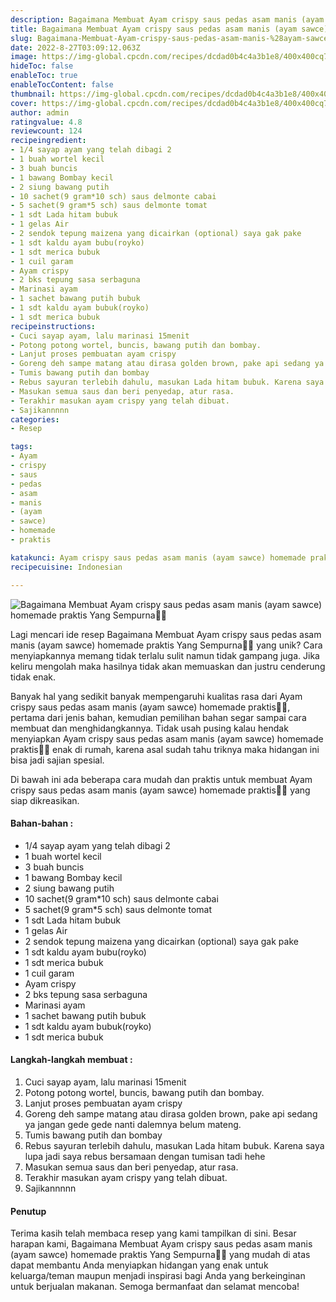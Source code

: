 ```yaml
---
description: Bagaimana Membuat Ayam crispy saus pedas asam manis (ayam sawce) homemade praktis Yang Sempurna"
title: Bagaimana Membuat Ayam crispy saus pedas asam manis (ayam sawce) homemade praktis Yang Sempurna
slug: Bagaimana-Membuat-Ayam-crispy-saus-pedas-asam-manis-%28ayam-sawce%29-homemade-praktis-Yang-Sempurna
date: 2022-8-27T03:09:12.063Z
image: https://img-global.cpcdn.com/recipes/dcdad0b4c4a3b1e8/400x400cq70/photo.jpg
hideToc: false
enableToc: true
enableTocContent: false
thumbnail: https://img-global.cpcdn.com/recipes/dcdad0b4c4a3b1e8/400x400cq70/photo.jpg
cover: https://img-global.cpcdn.com/recipes/dcdad0b4c4a3b1e8/400x400cq70/photo.jpg
author: admin
ratingvalue: 4.8
reviewcount: 124
recipeingredient:
- 1/4 sayap ayam yang telah dibagi 2
- 1 buah wortel kecil
- 3 buah buncis
- 1 bawang Bombay kecil
- 2 siung bawang putih
- 10 sachet(9 gram*10 sch) saus delmonte cabai
- 5 sachet(9 gram*5 sch) saus delmonte tomat
- 1 sdt Lada hitam bubuk
- 1 gelas Air
- 2 sendok tepung maizena yang dicairkan (optional) saya gak pake
- 1 sdt kaldu ayam bubu(royko)
- 1 sdt merica bubuk
- 1 cuil garam
- Ayam crispy
- 2 bks tepung sasa serbaguna
- Marinasi ayam
- 1 sachet bawang putih bubuk
- 1 sdt kaldu ayam bubuk(royko)
- 1 sdt merica bubuk
recipeinstructions:
- Cuci sayap ayam, lalu marinasi 15menit
- Potong potong wortel, buncis, bawang putih dan bombay.
- Lanjut proses pembuatan ayam crispy
- Goreng deh sampe matang atau dirasa golden brown, pake api sedang ya jangan gede gede nanti dalemnya belum mateng.
- Tumis bawang putih dan bombay
- Rebus sayuran terlebih dahulu, masukan Lada hitam bubuk. Karena saya lupa jadi saya rebus bersamaan dengan tumisan tadi hehe
- Masukan semua saus dan beri penyedap, atur rasa.
- Terakhir masukan ayam crispy yang telah dibuat.
- Sajikannnnn
categories:
- Resep

tags:
- Ayam
- crispy
- saus
- pedas
- asam
- manis
- (ayam
- sawce)
- homemade
- praktis

katakunci: Ayam crispy saus pedas asam manis (ayam sawce) homemade praktis
recipecuisine: Indonesian

---
```


![Bagaimana Membuat Ayam crispy saus pedas asam manis (ayam sawce) homemade praktis Yang Sempurna👩‍🍳](https://img-global.cpcdn.com/recipes/dcdad0b4c4a3b1e8/400x400cq70/photo.jpg)

Lagi mencari ide resep Bagaimana Membuat Ayam crispy saus pedas asam manis (ayam sawce) homemade praktis Yang Sempurna👩‍🍳 yang unik? Cara menyiapkannya memang tidak terlalu sulit namun tidak gampang juga. Jika keliru mengolah maka hasilnya tidak akan memuaskan dan justru cenderung tidak enak.

Banyak hal yang sedikit banyak mempengaruhi kualitas rasa dari Ayam crispy saus pedas asam manis (ayam sawce) homemade praktis👩‍🍳, pertama dari jenis bahan, kemudian pemilihan bahan segar sampai cara membuat dan menghidangkannya. Tidak usah pusing kalau hendak menyiapkan Ayam crispy saus pedas asam manis (ayam sawce) homemade praktis👩‍🍳 enak di rumah, karena asal sudah tahu triknya maka hidangan ini bisa jadi sajian spesial.

Di bawah ini ada beberapa cara mudah dan praktis untuk membuat Ayam crispy saus pedas asam manis (ayam sawce) homemade praktis👩‍🍳 yang siap dikreasikan.

<!--inarticleads1-->

#### Bahan-bahan :

- 1/4 sayap ayam yang telah dibagi 2
- 1 buah wortel kecil
- 3 buah buncis
- 1 bawang Bombay kecil
- 2 siung bawang putih
- 10 sachet(9 gram*10 sch) saus delmonte cabai
- 5 sachet(9 gram*5 sch) saus delmonte tomat
- 1 sdt Lada hitam bubuk
- 1 gelas Air
- 2 sendok tepung maizena yang dicairkan (optional) saya gak pake
- 1 sdt kaldu ayam bubu(royko)
- 1 sdt merica bubuk
- 1 cuil garam
- Ayam crispy
- 2 bks tepung sasa serbaguna
- Marinasi ayam
- 1 sachet bawang putih bubuk
- 1 sdt kaldu ayam bubuk(royko)
- 1 sdt merica bubuk

<!--inarticleads2-->

#### Langkah-langkah membuat :

1. Cuci sayap ayam, lalu marinasi 15menit
1. Potong potong wortel, buncis, bawang putih dan bombay.
1. Lanjut proses pembuatan ayam crispy
1. Goreng deh sampe matang atau dirasa golden brown, pake api sedang ya jangan gede gede nanti dalemnya belum mateng.
1. Tumis bawang putih dan bombay
1. Rebus sayuran terlebih dahulu, masukan Lada hitam bubuk. Karena saya lupa jadi saya rebus bersamaan dengan tumisan tadi hehe
1. Masukan semua saus dan beri penyedap, atur rasa.
1. Terakhir masukan ayam crispy yang telah dibuat.
1. Sajikannnnn

#### Penutup

Terima kasih telah membaca resep yang kami tampilkan di sini. Besar harapan kami, Bagaimana Membuat Ayam crispy saus pedas asam manis (ayam sawce) homemade praktis Yang Sempurna👩‍🍳 yang mudah di atas dapat membantu Anda menyiapkan hidangan yang enak untuk keluarga/teman maupun menjadi inspirasi bagi Anda yang berkeinginan untuk berjualan makanan. Semoga bermanfaat dan selamat mencoba!